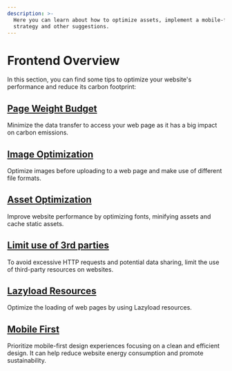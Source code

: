 ```yaml
---
description: >-
  Here you can learn about how to optimize assets, implement a mobile-first
  strategy and other suggestions.
---
```


# Frontend Overview

In this section, you can find some tips to optimize your website's performance and reduce its carbon footprint:

## [Page Weight Budget](page-weight-budgets.md)

Minimize the data transfer to access your web page as it has a big impact on carbon emissions.

## [Image Optimization](image-optimisation.md)

Optimize images before uploading to a web page and make use of different file formats.

## [Asset Optimization](assets-optimisation.md)

Improve website performance by optimizing fonts, minifying assets and cache static assets.

## [Limit use of 3rd parties](limit-use-of-3rd-parties.md)

To avoid excessive HTTP requests and potential data sharing, limit the use of third-party resources on websites.

## [Lazyload Resources](lazy-load-resources.md)

Optimize the loading of web pages by using Lazyload resources.

## [Mobile First](mobile-first.md)

Prioritize mobile-first design experiences focusing on a clean and efficient design. It can help reduce website energy consumption and promote sustainability.
